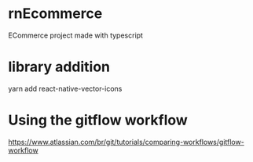 # rnEcommerce
ECommerce project made with typescript

# library addition
yarn add react-native-vector-icons 

# Using the gitflow workflow
https://www.atlassian.com/br/git/tutorials/comparing-workflows/gitflow-workflow


